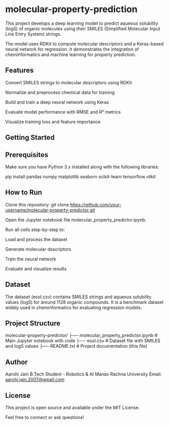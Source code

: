 # molecular-property-prediction
This project develops a deep learning model to predict aqueous solubility (logS) of organic molecules using their SMILES (Simplified Molecular Input Line Entry System) strings.

The model uses RDKit to compute molecular descriptors and a Keras-based neural network for regression. It demonstrates the integration of cheminformatics and machine learning for property prediction.

## Features
Convert SMILES strings to molecular descriptors using RDKit

Normalize and preprocess chemical data for training

Build and train a deep neural network using Keras

Evaluate model performance with RMSE and R² metrics

Visualize training loss and feature importance

## Getting Started
## Prerequisites
Make sure you have Python 3.x installed along with the following libraries:

pip install pandas numpy matplotlib seaborn scikit-learn tensorflow rdkit

## How to Run
Clone this repository:
git clone https://github.com/your-username/molecular-property-predictor.git

Open the Jupyter notebook file molecular_property_predictor.ipynb.

Run all cells step-by-step to:

Load and process the dataset

Generate molecular descriptors

Train the neural network

Evaluate and visualize results

## Dataset
The dataset (esol.csv) contains SMILES strings and aqueous solubility values (logS) for around 1128 organic compounds. It is a benchmark dataset widely used in cheminformatics for evaluating regression models.

## Project Structure
molecular-property-predictor/
├── molecular_property_predictor.ipynb # Main Jupyter notebook with code
├── esol.csv # Dataset file with SMILES and logS values
├── README.txt # Project documentation (this file)

## Author
Aarohi Jain
B.Tech Student - Robotics & AI
Manav Rachna University
Email: aarohi.jain.2007@gmail.com

## License
This project is open source and available under the MIT License.

Feel free to connect or ask questions!
